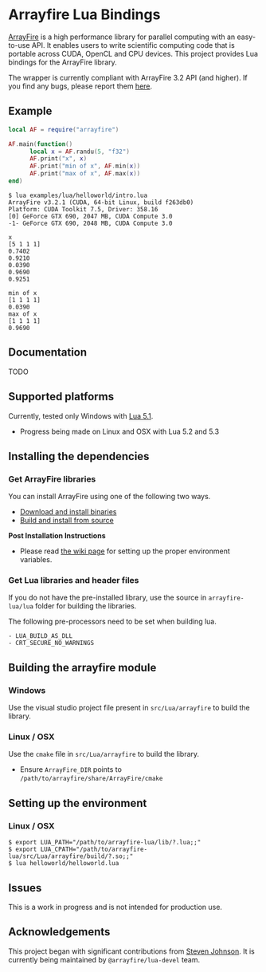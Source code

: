 # Arrayfire Lua Bindings

[ArrayFire](https://github.com/arrayfire/arrayfire) is a high performance library for parallel computing with an easy-to-use API. It enables users to write scientific computing code that is portable across CUDA, OpenCL and CPU devices. This project provides Lua bindings for the ArrayFire library.

The wrapper is currently compliant with ArrayFire 3.2 API (and higher). If you find any bugs, please report them [here](https://github.com/arrayfire/arrayfire-lua/issues).

## Example

```lua
local AF = require("arrayfire")

AF.main(function()
      local x = AF.randu(5, "f32")
      AF.print("x", x)
      AF.print("min of x", AF.min(x))
      AF.print("max of x", AF.max(x))
end)
```

```
$ lua examples/lua/helloworld/intro.lua
ArrayFire v3.2.1 (CUDA, 64-bit Linux, build f263db0)
Platform: CUDA Toolkit 7.5, Driver: 358.16
[0] GeForce GTX 690, 2047 MB, CUDA Compute 3.0
-1- GeForce GTX 690, 2048 MB, CUDA Compute 3.0

x
[5 1 1 1]
0.7402
0.9210
0.0390
0.9690
0.9251

min of x
[1 1 1 1]
0.0390
max of x
[1 1 1 1]
0.9690

```

## Documentation

TODO

## Supported platforms

Currently, tested only Windows with [Lua 5.1](http://www.lua.org/ftp/lua-5.1.5.tar.gz).

- Progress being made on Linux and OSX with Lua 5.2 and 5.3

## Installing the dependencies

### Get ArrayFire libraries

You can install ArrayFire using one of the following two ways.

- [Download and install binaries](https://arrayfire.com/download)
- [Build and install from source](https://github.com/arrayfire/arrayfire)

**Post Installation Instructions**

- Please read [the wiki page](https://github.com/arrayfire/arrayfire-lua/wiki) for setting up the proper environment variables.

### Get Lua libraries and header files

If you do not have the pre-installed library, use the source in `arrayfire-lua/lua` folder for building the libraries.

The following pre-processors need to be set when building lua.

    - LUA_BUILD_AS_DLL
    - CRT_SECURE_NO_WARNINGS

## Building the arrayfire module

### Windows

Use the visual studio project file present in `src/Lua/arrayfire` to build the library.

### Linux / OSX

Use the `cmake` file in `src/Lua/arrayfire` to build the library.

- Ensure `ArrayFire_DIR` points to `/path/to/arrayfire/share/ArrayFire/cmake`

## Setting up the environment

### Linux / OSX

    $ export LUA_PATH="/path/to/arrayfire-lua/lib/?.lua;;"
    $ export LUA_CPATH="/path/to/arrayfire-lua/src/Lua/arrayfire/build/?.so;;"
    $ lua helloworld/helloworld.lua

## Issues

This is a work in progress and is not intended for production use.

## Acknowledgements

This project began with significant contributions from [Steven Johnson](https://github.com/ggcrunchy). It is currently being maintained by `@arrayfire/lua-devel` team.
